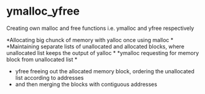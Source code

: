 # ymalloc_yfree
Creating own malloc and free functions i.e. ymalloc and yfree respectively

 *Allocating big chunck of memory with yalloc once using malloc
 *
 *Maintaining separate lists of unallocated and allocated blocks, where unallocated list keeps the output of yalloc
 *
 *ymalloc requesting for memory block from unallocated list
 *
 * yfree freeing out the allocated memory block, ordering the unallocated list according to addresses 
 * and then merging the blocks with contiguous addresses

